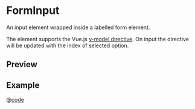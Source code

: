 # FormInput <Badge type="tip" text="since v0.22.0" vertical="top" /> <Badge type="themeable" text="themeable" vertical="top" />

An input element wrapped inside a labelled form element.

The element supports the Vue.js [v-model directive](https://vuejs.org/api/built-in-directives.html#v-model). On input the directive will be updated with the index of selected option.

## Preview
<DynamicComponentDisplay type="FormInput" :attach-v-model="true" label="ZipCode" name="ZipCode" id="ZipCodeInput" placeholder="Your ZipCode" description="Please enter a valid zip code" pattern="[0-9]{5}" format="85080"></DynamicComponentDisplay>

## Example
@[code](@examples/FormInput.vue)